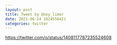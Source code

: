 ```yaml
--- 
layout: post 
title: Tweet by @noy_limor 
date: 2021-06-24 1624556421 
categories: twitter 
--- 
```

https://twitter.com/o/status/1408117787235524608